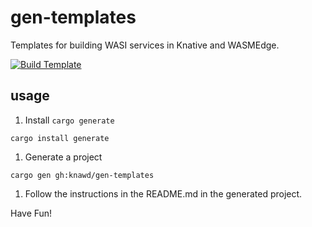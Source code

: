 # gen-templates
Templates for building WASI services in Knative and WASMEdge.

[![Build Template](https://github.com/knawd/gen-templates/actions/workflows/build.yaml/badge.svg)](https://github.com/knawd/gen-templates/actions/workflows/build.yaml)

## usage

1. Install `cargo generate`
```
cargo install generate
```

1. Generate a project
```
cargo gen gh:knawd/gen-templates
```

1. Follow the instructions in the README.md in the generated project.

Have Fun!
